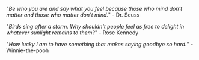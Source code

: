 "*Be who you are and say what you feel because those who mind don't matter and those who matter don't mind.*" - Dr. Seuss

"*Birds sing after a storm. Why shouldn't people feel as free to delight in whatever sunlight remains to them?*" - Rose Kennedy

"*How lucky I am to have something that makes saying goodbye so hard.*" - Winnie-the-pooh
